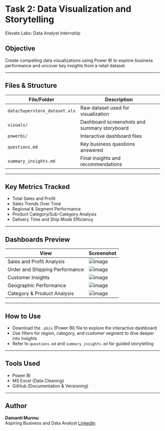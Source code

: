 # Task 2: Data Visualization and Storytelling
Elevate Labs: Data Analyst Internship

## Objective
Create compelling data visualizations using Power BI to explore business performance and uncover key insights from a retail dataset.

---

## Files & Structure

| File/Folder | Description |
|-------------|-------------|
| `data/Superstore_dataset.xls` | Raw dataset used for visualization |
| `visuals/` | Dashboard screenshots and summary storyboard |
| `powerbi/` | Interactive dashboard files |
| `questions.md` | Key business questions answered |
| `summary_insights.md` | Final insights and recommendations |

---

## Key Metrics Tracked
- Total Sales and Profit
- Sales Trends Over Time
- Regional & Segment Performance
- Product Category/Sub-Category Analysis
- Delivery Time and Ship Mode Efficiency

---
## Dashboards Preview

| View | Screenshot |
|------|------------|
| Sales and Profit Analysis | ![image](https://github.com/user-attachments/assets/7b6be4cc-ff80-4e18-ad8d-587ac12e88c1) |
| Order and Shipping Performance | ![image](https://github.com/user-attachments/assets/ae40690c-76b5-42ad-a5b9-ff60346493a2) |
| Customer Insights | ![image](https://github.com/user-attachments/assets/8501b3ab-b07a-44ca-bc79-a034bd1d7c08) |
| Geographic Performance | ![image](https://github.com/user-attachments/assets/ff766366-5eb9-45ef-aa64-3a3f422ad96c) |
| Category & Product Analysis | ![image](https://github.com/user-attachments/assets/f36838cb-0e59-484d-8548-155bf2205add) |

---

## How to Use
- Download the `.pbix` (Power BI) file to explore the interactive dashboard
- Use filters for region, category, and customer segment to dive deeper into insights
- Refer to `questions.md` and `summary_insights.md` for guided storytelling

---

## Tools Used
- Power BI 
- MS Excel (Data Cleaning)
- GitHub (Documentation & Versioning)

---

## Author
**Damanti Murmu**  
Aspiring Business and Data Analyst
[LinkedIn](https://www.linkedin.com/in/damantimurmu/)
